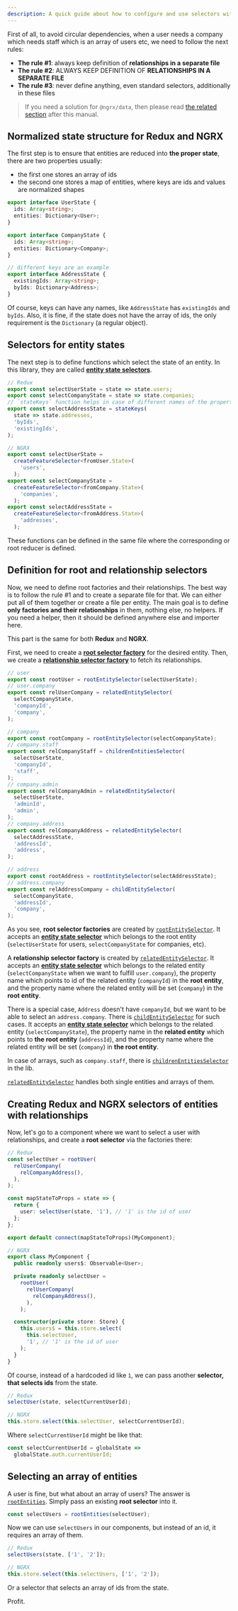 ```yaml
---
description: A quick guide about how to configure and use selectors with relational data in Redux or NGRX
---
```


First of all, to avoid circular dependencies,
when a user needs a company which needs staff which is an array of users etc,
we need to follow the next rules:

- **The rule #1**: always keep definition of **relationships in a separate file**
- **The rule #2**: ALWAYS KEEP DEFINITION OF **RELATIONSHIPS IN A SEPARATE FILE**
- **The rule #3**: never define anything, even standard selectors, additionally in these files

> If you need a solution for `@ngrx/data`,
> then please read [the related section](ngrx-data.md) after this manual.

## Normalized state structure for Redux and NGRX

The first step is to ensure that entities are reduced into **the proper state**, there are two properties usually:

- the first one stores an array of ids
- the second one stores a map of entities, where keys are ids and values are normalized shapes

```ts
export interface UserState {
  ids: Array<string>;
  entities: Dictionary<User>;
}

export interface CompanyState {
  ids: Array<string>;
  entities: Dictionary<Company>;
}

// different keys are an example
export interface AddressState {
  existingIds: Array<string>;
  byIds: Dictionary<Address>;
}
```

Of course, keys can have any names, like `AddressState` has `existingIds` and `byIds`.
Also, it is fine, if the state does not have the array of ids,
the only requirement is the `Dictionary` (a regular object).

## Selectors for entity states

The next step is to define functions which select the state of an entity.
In this library, they are called [**entity state selectors**](../api/core/entity-state-selector.md).

```ts
// Redux
export const selectUserState = state => state.users;
export const selectCompanyState = state => state.companies;
// `stateKeys` function helps in case of different names of the properties.
export const selectAddressState = stateKeys(
  state => state.addresses,
  'byIds',
  'existingIds',
);
```

```ts
// NGRX
export const selectUserState =
  createFeatureSelector<fromUser.State>(
    'users',
  );
export const selectCompanyState =
  createFeatureSelector<fromCompany.State>(
    'companies',
  );
export const selectAddressState =
  createFeatureSelector<fromAddress.State>(
    'addresses',
  );
```

These functions can be defined in the same file where the corresponding or root reducer is defined.

## Definition for root and relationship selectors

Now, we need to define root factories and their relationships.
The best way is to follow the rule #1 and to create a separate file for that.
We can either put all of them together or create a file per entity.
The main goal is to define **only factories and their relationships** in them, nothing else, no helpers.
If you need a helper, then it should be defined anywhere else and importer here.

This part is the same for both **Redux** and **NGRX**.

First, we need to create a [**root selector factory**](../api/core/rootentityselector-function.md) for the desired entity.
Then, we create a [**relationship selector factory**](../api/core/relatedentityselector-function.md) to fetch its relationships.

```ts
// user
export const rootUser = rootEntitySelector(selectUserState);
// user.company
export const relUserCompany = relatedEntitySelector(
  selectCompanyState,
  'companyId',
  'company',
);

// company
export const rootCompany = rootEntitySelector(selectCompanyState);
// company.staff
export const relCompanyStaff = childrenEntitiesSelector(
  selectUserState,
  'companyId',
  'staff',
);
// company.admin
export const relCompanyAdmin = relatedEntitySelector(
  selectUserState,
  'adminId',
  'admin',
);
// company.address
export const relCompanyAddress = relatedEntitySelector(
  selectAddressState,
  'addressId',
  'address',
);

// address
export const rootAddress = rootEntitySelector(selectAddressState);
// address.company
export const relAddressCompany = childEntitySelector(
  selectCompanyState,
  'addressId',
  'company',
);
```

As you see, **root selector factories** are created by [`rootEntitySelector`](../api/core/rootentityselector-function.md).
It accepts an [**entity state selector**](../api/core/entity-state-selector.md) which belongs to the root entity
(`selectUserState` for users, `selectCompanyState` for companies, etc).

A **relationship selector factory** is created by [`relatedEntitySelector`](../api/core/relatedentityselector-function.md).
It accepts an [**entity state selector**](../api/core/entity-state-selector.md) which belongs to the related entity
(`selectCompanyState` when we want to fulfill `user.company`),
the property name which points to id of the related entity (`companyId`) in the **root entity**,
and the property name where the related entity will be set (`company`) in the **root entity**.

There is a special case, `Address` doesn't have `companyId`,
but we want to be able to select an `address.company`.
There is [`childEntitySelector`](../api/core/childentityselector-function.md) for such cases.
It accepts an [**entity state selector**](../api/core/entity-state-selector.md) which belongs to the related entity (`selectCompanyState`),
the property name in the **related entity** which points to **the root entity** (`addressId`),
and the property name where the related entity will be set (`company`) in **the root entity**.

In case of arrays, such as `company.staff`, there is [`childrenEntitiesSelector`](../api/core/childrenentitiesselector-function.md) in the lib.

[`relatedEntitySelector`](../api/core/relatedentityselector-function.md) handles both single entities and arrays of them.

## Creating Redux and NGRX selectors of entities with relationships

Now, let's go to a component where we want to select a user with relationships,
and create a **root selector** via the factories there:

```ts
// Redux
const selectUser = rootUser(
  relUserCompany(
    relCompanyAddress(),
  ),
);

const mapStateToProps = state => {
  return {
    user: selectUser(state, '1'), // '1' is the id of user
  };
};

export default connect(mapStateToProps)(MyComponent);
```

```ts
// NGRX
export class MyComponent {
  public readonly users$: Observable<User>;

  private readonly selectUser =
    rootUser(
      relUserCompany(
        relCompanyAddress(),
      ),
    );

  constructor(private store: Store) {
    this.users$ = this.store.select(
      this.selectUser,
      '1', // '1' is the id of user
    );
  }
}
```

Of course, instead of a hardcoded id like `1`, we can pass another **selector, that selects ids** from the state.

```ts
// Redux
selectUser(state, selectCurrentUserId);
```

```ts
// NGRX
this.store.select(this.selectUser, selectCurrentUserId);
```

Where `selectCurrentUserId` might be like that:

```ts
const selectCurrentUserId = globalState =>
  globalState.auth.currentUserId;
```

## Selecting an array of entities

A user is fine, but what about an array of users?
The answer is [`rootEntities`](../api/core/rootentities-function.md).
Simply pass an existing **root selector** into it.

```ts
const selectUsers = rootEntities(selectUser);
```

Now we can use `selectUsers` in our components, but instead of an id, it requires an array of them.

```ts
// Redux
selectUsers(state, ['1', '2']);
```

```ts
// NGRX
this.store.select(this.selectUsers, ['1', '2']);
```

Or a selector that selects an array of ids from the state.

Profit.
